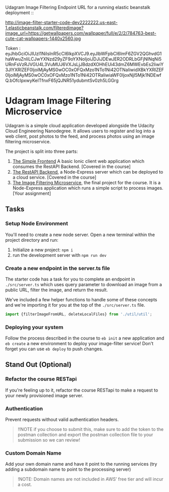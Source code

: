 Udagram Image Filtering Endpoint URL for a running elastic beanstalk deployment ::

http://image-filter-starter-code-dev2222222.us-east-1.elasticbeanstalk.com/filteredimage?image_url=https://getwallpapers.com/wallpaper/full/e/2/2/784763-best-cute-cat-wallpapers-1440x2560.jpg

Token :
eyJhbGciOiJIUzI1NiIsInR5cCI6IkpXVCJ9.eyJlbWFpbCI6ImF6ZGV2QGhvdG1haWwuZnIiLCJwYXNzd29yZF9oYXNoIjoiJDJiJDEwJER2ODRLbGFjNlNqNi5URnFsVzRJVGU4L3VuMUJ6VXJsLjJBdzdXOHhEUi43dmZ6MWEvbEs2IiwiY3JlYXRlZEF0IjoiMjAyMS0wOC0xOFQxMzo1NTo1Ni42OTNaIiwidXBkYXRlZEF0IjoiMjAyMS0wOC0xOFQxMzo1NTo1Ni42OTRaIiwiaWF0IjoxNjI5Mjk1NDEwfQ.bOfcIpxwyKeITfnxF65jQJNR51ydubmtSv0zh5LGGrg



# Udagram Image Filtering Microservice

Udagram is a simple cloud application developed alongside the Udacity Cloud Engineering Nanodegree. It allows users to register and log into a web client, post photos to the feed, and process photos using an image filtering microservice.

The project is split into three parts:
1. [The Simple Frontend](https://github.com/udacity/cloud-developer/tree/master/course-02/exercises/udacity-c2-frontend)
A basic Ionic client web application which consumes the RestAPI Backend. [Covered in the course]
2. [The RestAPI Backend](https://github.com/udacity/cloud-developer/tree/master/course-02/exercises/udacity-c2-restapi), a Node-Express server which can be deployed to a cloud service. [Covered in the course]
3. [The Image Filtering Microservice](https://github.com/udacity/cloud-developer/tree/master/course-02/project/image-filter-starter-code), the final project for the course. It is a Node-Express application which runs a simple script to process images. [Your assignment]

## Tasks

### Setup Node Environment

You'll need to create a new node server. Open a new terminal within the project directory and run:

1. Initialize a new project: `npm i`
2. run the development server with `npm run dev`

### Create a new endpoint in the server.ts file

The starter code has a task for you to complete an endpoint in `./src/server.ts` which uses query parameter to download an image from a public URL, filter the image, and return the result.

We've included a few helper functions to handle some of these concepts and we're importing it for you at the top of the `./src/server.ts`  file.

```typescript
import {filterImageFromURL, deleteLocalFiles} from './util/util';
```

### Deploying your system

Follow the process described in the course to `eb init` a new application and `eb create` a new environment to deploy your image-filter service! Don't forget you can use `eb deploy` to push changes.

## Stand Out (Optional)

### Refactor the course RESTapi

If you're feeling up to it, refactor the course RESTapi to make a request to your newly provisioned image server.

### Authentication

Prevent requests without valid authentication headers.
> !!NOTE if you choose to submit this, make sure to add the token to the postman collection and export the postman collection file to your submission so we can review!

### Custom Domain Name

Add your own domain name and have it point to the running services (try adding a subdomain name to point to the processing server)
> !NOTE: Domain names are not included in AWS’ free tier and will incur a cost.
